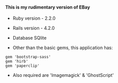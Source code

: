 #### This is my rudimentary version of EBay

* Ruby version - 2.2.0

* Rails version - 4.2.0

* Database SQlite

* Other than the basic gems, this application has:

```shell
gem 'bootstrap-sass'
gem 'hirb'
gem 'paperclip'
```
* Also required are 'Imagemagick' & 'GhostScript'

